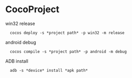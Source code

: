 # CocoProject
win32 release
```
  cocos deploy -s *project path* -p win32 -m release
```
android debug
```
  cocos compile -s *project path* -p android -m debug
```
ADB install
```
  adb -s *device* install *apk path*
```
